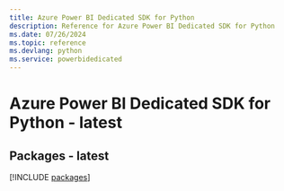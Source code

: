 ```yaml
---
title: Azure Power BI Dedicated SDK for Python
description: Reference for Azure Power BI Dedicated SDK for Python
ms.date: 07/26/2024
ms.topic: reference
ms.devlang: python
ms.service: powerbidedicated
---
```

# Azure Power BI Dedicated SDK for Python - latest
## Packages - latest
[!INCLUDE [packages](power-bi-dedicated-index.md)]